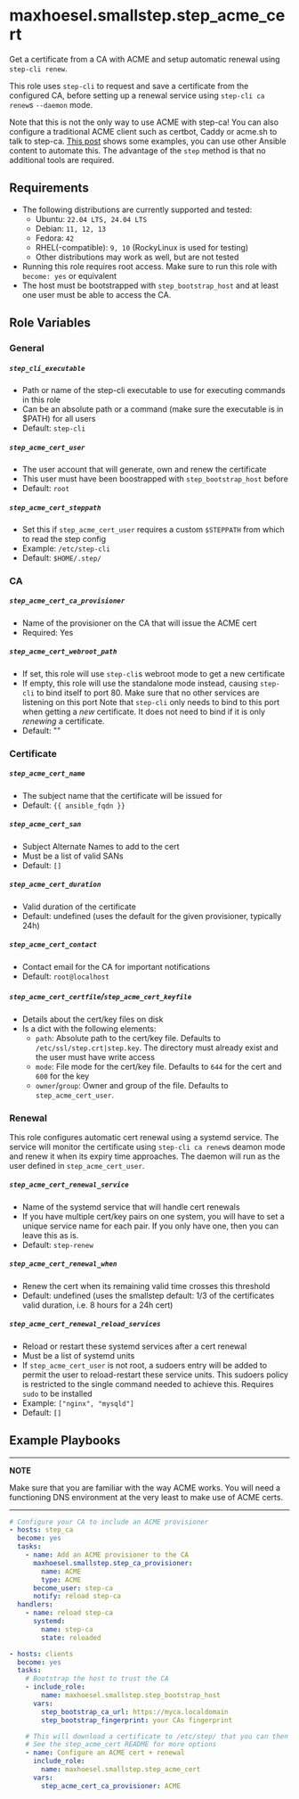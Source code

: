 # maxhoesel.smallstep.step_acme_cert

Get a certificate from a CA with ACME and setup automatic renewal using `step-cli renew`.

This role uses `step-cli` to request and save a certificate from the configured CA,
before setting up a renewal service using `step-cli ca renew`s `--daemon` mode.

Note that this is not the only way to use ACME with step-ca!
You can also configure a traditional ACME client such as certbot, Caddy or acme.sh to talk to step-ca.
[This post](https://smallstep.com/blog/private-acme-server/) shows some examples, you can use other Ansible content to automate this.
The advantage of the `step` method is that no additional tools are required.

## Requirements

- The following distributions are currently supported and tested:
  - Ubuntu: `22.04 LTS, 24.04 LTS`
  - Debian: `11, 12, 13`
  - Fedora: `42`
  - RHEL(-compatible): `9, 10` (RockyLinux is used for testing)
  - Other distributions may work as well, but are not tested
- Running this role requires root access. Make sure to run this role with `become: yes` or equivalent
- The host must be bootstrapped with `step_bootstrap_host` and at least one user must be able to access the CA.

## Role Variables

### General

##### `step_cli_executable`
- Path or name of the step-cli executable to use for executing commands in this role
- Can be an absolute path or a command (make sure the executable is in $PATH) for all users
- Default: `step-cli`

##### `step_acme_cert_user`
- The user account that will generate, own and renew the certificate
- This user must have been boostrapped with `step_bootstrap_host` before
- Default: `root`

##### `step_acme_cert_steppath`
- Set this if `step_acme_cert_user` requires a custom `$STEPPATH` from which to read the step config
- Example: `/etc/step-cli`
- Default: `$HOME/.step/`

### CA

##### `step_acme_cert_ca_provisioner`
- Name of the provisioner on the CA that will issue the ACME cert
- Required: Yes

##### `step_acme_cert_webroot_path`
- If set, this role will use `step-cli`s webroot mode to get a new certificate
- If empty, this role will use the standalone mode instead, causing `step-cli` to bind itself to port 80. Make sure that no other services are listening on this port
  Note that `step-cli` only needs to bind to this port when getting a *new* certificate. It does not need to bind if it is only *renewing* a certificate.
- Default: ""

### Certificate

##### `step_acme_cert_name`
- The subject name that the certificate will be issued for
- Default: `{{ ansible_fqdn }}`

##### `step_acme_cert_san`
- Subject Alternate Names to add to the cert
- Must be a list of valid SANs
- Default: `[]`

##### `step_acme_cert_duration`
- Valid duration of the certificate
- Default: undefined (uses the default for the given provisioner, typically 24h)

##### `step_acme_cert_contact`
- Contact email for the CA for important notifications
- Default: `root@localhost`

##### `step_acme_cert_certfile`/`step_acme_cert_keyfile`
- Details about the cert/key files on disk
- Is a dict with the following elements:
  - `path`: Absolute path to the cert/key file. Defaults to `/etc/ssl/step.crt|step.key`. The directory must already exist and the user must have write access
  - `mode`: File mode for the cert/key file. Defaults to `644` for the cert and `600` for the key
  - `owner`/`group`: Owner and group of the file. Defaults to `step_acme_cert_user`.

### Renewal

This role configures automatic cert renewal using a systemd service.
The service will monitor the certificate using `step-cli ca renew`s deamon mode and renew it when its expiry time approaches.
The daemon will run as the user defined in `step_acme_cert_user`.

##### `step_acme_cert_renewal_service`
- Name of the systemd service that will handle cert renewals
- If you have multiple cert/key pairs on one system, you will have to set a unique service name for each pair. If you only have one, then you can leave this as is.
- Default: `step-renew`

##### `step_acme_cert_renewal_when`
- Renew the cert when its remaining valid time crosses this threshold
- Default: undefined (uses the smallstep default: 1/3 of the certificates valid duration, i.e. 8 hours for a 24h cert)

##### `step_acme_cert_renewal_reload_services`
- Reload or restart these systemd services after a cert renewal
- Must be a list of systemd units
- If `step_acme_cert_user` is not root, a sudoers entry will be added to permit the user to reload-restart these service units.
  This sudoers policy is restricted to the single command needed to achieve this. Requires `sudo` to be installed
- Example: `["nginx", "mysqld"]`
- Default: `[]`

## Example Playbooks

---
**NOTE**

Make sure that you are familiar with the way ACME works. You will need a functioning DNS environment at the very least
to make use of ACME certs.

---

```yaml
# Configure your CA to include an ACME provisioner
- hosts: step_ca
  become: yes
  tasks:
    - name: Add an ACME provisioner to the CA
      maxhoesel.smallstep.step_ca_provisioner:
        name: ACME
        type: ACME
      become_user: step-ca
      notify: reload step-ca
  handlers:
    - name: reload step-ca
      systemd:
        name: step-ca
        state: reloaded

- hosts: clients
  become: yes
  tasks:
    # Bootstrap the host to trust the CA
    - include_role:
        name: maxhoesel.smallstep.step_bootstrap_host
      vars:
        step_bootstrap_ca_url: https://myca.localdomain
        step_bootstrap_fingerprint: your CAs fingerprint

    # This will download a certificate to /etc/step/ that you can then use in other applications.
    # See the step_acme_cert README for more options
    - name: Configure an ACME cert + renewal
      include_role:
        name: maxhoesel.smallstep.step_acme_cert
      vars:
        step_acme_cert_ca_provisioner: ACME

```
